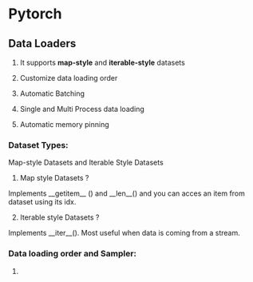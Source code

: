 # Pytorch

## Data Loaders

1. It supports **map-style** and **iterable-style** datasets

2. Customize data loading order

3. Automatic Batching

4. Single and Multi Process data loading

5. Automatic memory pinning



### Dataset Types:

Map-style Datasets and Iterable Style Datasets

1. Map style Datasets ?

Implements \_\_getitem\_\_ () and \_\_len\_\_() and you can acces an item from dataset using its idx.

2. Iterable style Datasets ?

Implements \_\_iter\_\_(). Most useful when data is coming from a stream. 



### Data loading order and Sampler:

1. 


